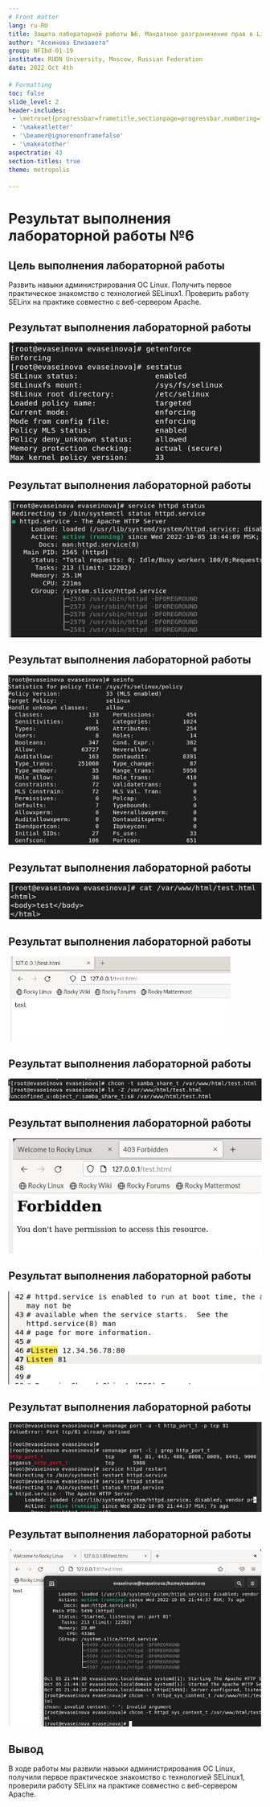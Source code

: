 ```yaml
---
# Front matter
lang: ru-RU
title: Защита лабораторной работы №6. Мандатное разграничение прав в Linux
author: "Асеинова Елизавета"
group: NFIbd-01-19
institute: RUDN University, Moscow, Russian Federation
date: 2022 Oct 4th

# Formatting
toc: false
slide_level: 2
header-includes: 
 - \metroset{progressbar=frametitle,sectionpage=progressbar,numbering=fraction}
 - '\makeatletter'
 - '\beamer@ignorenonframefalse'
 - '\makeatother'
aspectratio: 43
section-titles: true
theme: metropolis

---
```


# Результат выполнения лабораторной работы №6

## Цель выполнения лабораторной работы 

Развить навыки администрирования ОС Linux. Получить первое практическое знакомство с технологией SELinux1. Проверить работу SELinx на практике совместно с веб-сервером Apache.

## Результат выполнения лабораторной работы

![Вход в систему](images/1.jpg)

## Результат выполнения лабораторной работы

![Обращение к серверу](images/2.jpg)

## Результат выполнения лабораторной работы

![Статистика](images/4.jpg)

## Результат выполнения лабораторной работы

![Html файл](images/6.jpg)

## Результат выполнения лабораторной работы

![Отображение в браузере](images/8.jpg)

## Результат выполнения лабораторной работы

![Изменение контекста](images/9.jpg)

## Результат выполнения лабораторной работы

![Отказ в доступе](images/10.jpg)

## Результат выполнения лабораторной работы

![Изменение порта](images/12.jpg)

## Результат выполнения лабораторной работы

![Подключение порта](images/14.jpg)

## Результат выполнения лабораторной работы

![Возвращение контекста](images/15.jpg)

## Вывод 

В ходе работы мы развили навыки администрирования ОС Linux, получили первое практическое знакомство с технологией SELinux1, проверили работу SELinx на практике совместно с веб-сервером Apache.